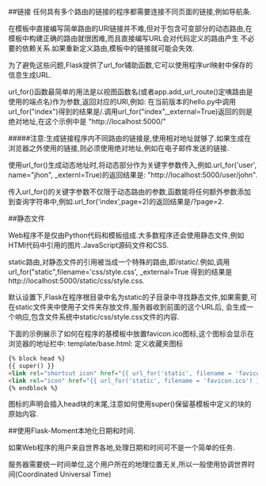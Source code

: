 ##链接
任何具有多个路由的链接的程序都需要连接不同页面的链接,例如导航条.

在模板中直接编写简单路由的URl链接并不难,但对于包含可变部分的动态路由,在模板中构建正确的路由就很困难,而且直接编写URL会对代码定义的路由产生
不必要的依赖关系.如果重新定义路由,模板中的链接就可能会失效.

为了避免这些问题,Flask提供了url_for辅助函数,它可以使用程序url映射中保存的信息生成URL.

url_for()函数最简单的用法是以视图函数名(或者app.add_url_route()定咦路由是使用的端点名)作为参数,返回对应的URl,例如:
在当前版本的hello.py中调用url_for("index")得到的结果是/.调用url_for("index",_external=True)返回的则是绝对地址,在这个示例中是
"http://localhost:5000/"

#####注意:生成链接程序内不同路由的链接是,使用相对地址就够了.如果生成在浏览器之外使用的链接,则必须使用绝对地址,例如在电子邮件发送的链接.

使用url_for()生成动态地址时,将动态部分作为关键字参数传入,例如.url_for('user', name="jhon", _externl=True)的返回结果是:
"http://localhost:5000/user/john".

传入url_for()的关键字参数不仅限于动态路由的参数,函数能将任何额外参数添加到查询字符串中,例如.url_for('index',page=2)的返回结果是/?page=2.

##静态文件

Web程序不是仅由Python代码和模板组成.大多数程序还会使用静态文件,例如HTMl代码中引用的图片.JavaScript源码文件和CSS.

static路由,对静态文件的引用被当成一个特殊的路由,即/static/<filename>.例如,调用url_for("static",filename='css/style.css', _external=True
得到的结果是http://localhost:5000/static/css/style.css.

默认设置下,Flask在程序根目录中名为static的子目录中寻找静态文件,如果需要,可在static文件夹中使用子文件夹存放文件,服务器收到前面的这个URL后,
会生成一个响应,包含文件系统中static/css/style.css文件的内容.

下面的示例展示了如何在程序的基模板中放置favicon.ico图标,这个图标会显示在浏览器的地址栏中:
template/base.html:  定义收藏夹图标

```html
{% block head %}
{{ super() }}
<link rel="shortcut icon" href="{{ url_for('static', filename = 'favicon.ico')}}" type="image/x-icon">
<link rel="icon" href="{{ url_for('static', filename = 'favicon.ico') }}" type="image/x-icon">
{% endblock %}
```
图标的声明会插入head块的末尾,注意如何使用super()保留基模板中定义的块的原始内容.

##使用Flask-Moment本地化日期和时间.

如果Web程序的用户来自世界各地,处理日期和时间可不是一个简单的任务.

服务器需要统一时间单位,这个用户所在的地理位置无关,所以一般使用协调世界时间(Coordinated Universal Time)